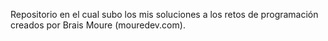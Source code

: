 Repositorio en el cual subo los mis soluciones a los retos de programación creados por Brais Moure (mouredev.com).
